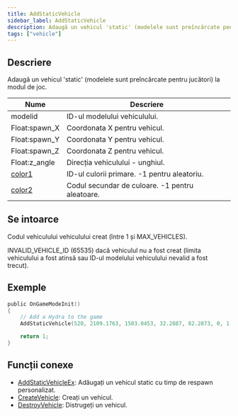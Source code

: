 ```yaml
---
title: AddStaticVehicle
sidebar_label: AddStaticVehicle
description: Adaugă un vehicul 'static' (modelele sunt preîncărcate pentru jucători) la modul de joc.
tags: ["vehicle"]
---
```


## Descriere

Adaugă un vehicul 'static' (modelele sunt preîncărcate pentru jucători) la modul de joc.

| Nume                                  | Descriere                                       |
| ------------------------------------- | ----------------------------------------------- |
| modelid                               | ID-ul modelului vehiculului.                    |
| Float:spawn_X                         | Coordonata X pentru vehicul.                    |
| Float:spawn_Y                         | Coordonata Y pentru vehicul.                    |
| Float:spawn_Z                         | Coordonata Z pentru vehicul.                    |
| Float:z_angle                         | Direcția vehiculului - unghiul.                 |
| [color1](../resources/vehiclecolorid) | ID-ul culorii primare. -1 pentru aleatoriu.     |
| [color2](../resources/vehiclecolorid) | Codul secundar de culoare. -1 pentru aleatoare. |

## Se intoarce

Codul vehiculului vehiculului creat (între 1 și MAX_VEHICLES).

INVALID_VEHICLE_ID (65535) dacă vehiculul nu a fost creat (limita vehiculului a fost atinsă sau ID-ul modelului vehiculului nevalid a fost trecut).

## Exemple

```c
public OnGameModeInit()
{
    // Add a Hydra to the game
    AddStaticVehicle(520, 2109.1763, 1503.0453, 32.2887, 82.2873, 0, 1);

    return 1;
}
```

## Funcții conexe

- [AddStaticVehicleEx](AddStaticVehicleEx): Adăugați un vehicul static cu timp de respawn personalizat.
- [CreateVehicle](CreateVehicle): Creați un vehicul.
- [DestroyVehicle](DestroyVehicle): Distrugeți un vehicul.

